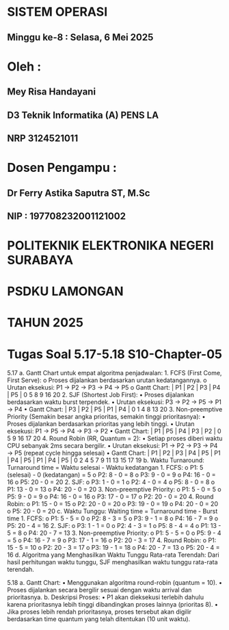 # SISTEM OPERASI
## Minggu ke-8 : Selasa, 6 Mei 2025
 
# Oleh :
## Mey Risa Handayani
## D3 Teknik Informatika (A) PENS LA
## NRP 3124521011

# Dosen Pengampu :
## Dr Ferry Astika Saputra ST, M.Sc
## NIP : 197708232001121002

# POLITEKNIK ELEKTRONIKA NEGERI SURABAYA
# PSDKU LAMONGAN
# TAHUN 2025
# Tugas Soal 5.17-5.18 S10-Chapter-05

5.17
a. Gantt Chart untuk empat algoritma penjadwalan:
    1.	FCFS (First Come, First Serve):
    o	Proses dijalankan berdasarkan urutan kedatangannya.
    o	Urutan eksekusi: P1 → P2 → P3 → P4 → P5
    o	Gantt Chart:
    | P1 | P2 | P3 | P4 | P5 |
    0    5    8    9    16   20
    2.	SJF (Shortest Job First):
    •	Proses dijalankan berdasarkan waktu burst terpendek.
    •	Urutan eksekusi: P3 → P2 → P5 → P1 → P4
    •	Gantt Chart:
    | P3 | P2 | P5 | P1 | P4 |
    0    1    4    8    13   20
    3.	Non-preemptive Priority (Semakin besar angka prioritas, semakin tinggi prioritasnya):
    •	Proses dijalankan berdasarkan prioritas yang lebih tinggi.
    •	Urutan eksekusi: P1 → P5 → P4 → P3 → P2
    •	Gantt Chart:
    | P1 | P5 | P4 | P3 | P2 |
    0    5    9    16   17   20
    4.	Round Robin (RR, Quantum = 2):
    •	Setiap proses diberi waktu CPU sebanyak 2ms secara bergilir.
    •	Urutan eksekusi: P1 → P2 → P3 → P4 → P5 (repeat cycle hingga selesai)
    •	Gantt Chart:
    | P1 | P2 | P3 | P4 | P5 | P1 | P4 | P5 | P1 | P4 | P5 |
    0    2    4    5    7    9    11   13   15   17   19
b. Waktu Turnaround:
    Turnaround time = Waktu selesai - Waktu kedatangan
    1.	FCFS:
    o	P1: 5 (selesai) - 0 (kedatangan) = 5
    o	P2: 8 - 0 = 8
    o	P3: 9 - 0 = 9
    o	P4: 16 - 0 = 16
    o	P5: 20 - 0 = 20
    2.	SJF:
    o	P3: 1 - 0 = 1
    o	P2: 4 - 0 = 4
    o	P5: 8 - 0 = 8
    o	P1: 13 - 0 = 13
    o	P4: 20 - 0 = 20
    3.	Non-preemptive Priority:
    o	P1: 5 - 0 = 5
    o	P5: 9 - 0 = 9
    o	P4: 16 - 0 = 16
    o	P3: 17 - 0 = 17
    o	P2: 20 - 0 = 20
    4.	Round Robin:
    o	P1: 15 - 0 = 15
    o	P2: 20 - 0 = 20
    o	P3: 19 - 0 = 19
    o	P4: 20 - 0 = 20
    o	P5: 20 - 0 = 20
c. Waktu Tunggu:
    Waiting time = Turnaround time - Burst time
    1.	FCFS:
    o	P1: 5 - 5 = 0
    o	P2: 8 - 3 = 5
    o	P3: 9 - 1 = 8
    o	P4: 16 - 7 = 9
    o	P5: 20 - 4 = 16
    2.	SJF:
    o	P3: 1 - 1 = 0
    o	P2: 4 - 3 = 1
    o	P5: 8 - 4 = 4
    o	P1: 13 - 5 = 8
    o	P4: 20 - 7 = 13
    3.	Non-preemptive Priority:
    o	P1: 5 - 5 = 0
    o	P5: 9 - 4 = 5
    o	P4: 16 - 7 = 9
    o	P3: 17 - 1 = 16
    o	P2: 20 - 3 = 17
    4.	Round Robin:
    o	P1: 15 - 5 = 10
    o	P2: 20 - 3 = 17
    o	P3: 19 - 1 = 18
    o	P4: 20 - 7 = 13
    o	P5: 20 - 4 = 16
d. Algoritma yang Menghasilkan Waktu Tunggu Rata-rata Terendah:
Dari hasil perhitungan waktu tunggu, SJF menghasilkan waktu tunggu rata-rata terendah.

5.18
a. Gantt Chart:
•	Menggunakan algoritma round-robin (quantum = 10).
•	Proses dijalankan secara bergilir sesuai dengan waktu arrival dan prioritasnya.
b. Deskripsi Proses:
•	P1 akan dieksekusi terlebih dahulu karena prioritasnya lebih tinggi dibandingkan proses lainnya (prioritas 8).
•	Jika proses lebih rendah prioritasnya, proses tersebut akan digilir berdasarkan time quantum yang telah ditentukan (10 unit waktu).
